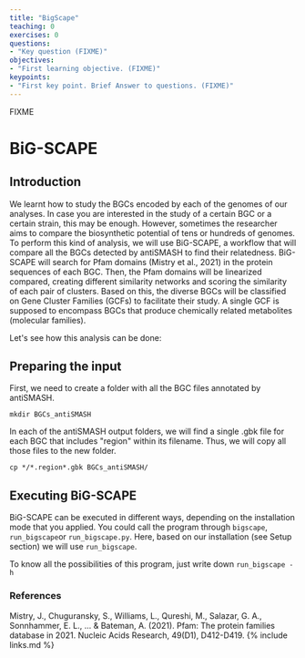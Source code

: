 ```yaml
---
title: "BigScape"
teaching: 0
exercises: 0
questions:
- "Key question (FIXME)"
objectives:
- "First learning objective. (FIXME)"
keypoints:
- "First key point. Brief Answer to questions. (FIXME)"
---
```

FIXME

# BiG-SCAPE

## Introduction

We learnt how to study the BGCs encoded by each of the genomes of our analyses. In case you are interested in the study of a certain BGC or a certain strain, this may be enough. However, sometimes the researcher aims to compare the biosynthetic potential of tens or hundreds of genomes. To perform this kind of analysis, we will use BiG-SCAPE, a workflow that will compare all the BGCs detected by antiSMASH to find their relatedness. BiG-SCAPE will search for Pfam domains (Mistry et al., 2021) in the protein sequences of each BGC. Then, the Pfam domains will be linearized compared, creating different similarity networks and scoring the similarity of each pair of clusters. Based on this, the diverse BGCs will be classified on Gene Cluster Families (GCFs) to facilitate their study. A single GCF is supposed to encompass BGCs that produce chemically related metabolites (molecular families).

Let's see how this analysis can be done:

## Preparing the input

First, we need to create a folder with all the BGC files annotated by antiSMASH. 

`mkdir BGCs_antiSMASH`

In each of the antiSMASH output folders, we will find a single .gbk file for each BGC that includes "region" within its filename. Thus, we will copy all those files to the new folder.

`cp */*.region*.gbk BGCs_antiSMASH/`

## Executing BiG-SCAPE

BiG-SCAPE can be executed in different ways, depending on the installation mode that you applied. You could call the program through `bigscape`, `run_bigscape`or `run_bigscape.py`. Here, based on our installation (see Setup section) we will use `run_bigscape`. 

To know all the possibilities of this program, just write down `run_bigscape -h`




### References
Mistry, J., Chuguransky, S., Williams, L., Qureshi, M., Salazar, G. A., Sonnhammer, E. L., ... & Bateman, A. (2021). Pfam: The protein families database in 2021. Nucleic Acids Research, 49(D1), D412-D419.
{% include links.md %}
